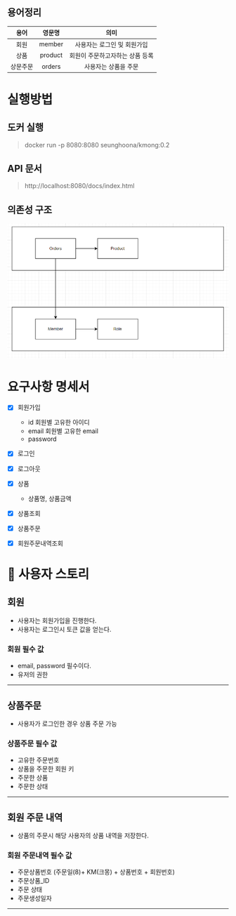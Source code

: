 
## 용어정리

|용어|영문명|의미|
|:---:|:---:|:---:|
|회원  |member |사용자는 로그인 및 회원가입|
|상품  |product |회원이 주문하고자하는 상품 등록|
|상문주문|orders|사용자는 상품을 주문|


# 실행방법 
## 도커 실행 
> docker run -p 8080:8080 seunghoona/kmong:0.2

## API 문서 
> http://localhost:8080/docs/index.html


## 의존성 구조

![img.png](src/main/resources/static/docs/img.png)



# 요구사항 명세서 

- [x] 회원가입
  - id 회원별 고유한 아이디 
  - email 회원별 고유한 email 
  - password
- [x] 로그인
- [x] 로그아웃
- [x] 상품
  - 상품명, 상품금액
- [x] 상품조회
- [x] 상품주문
- [x] 회원주문내역조회 


# 🔷 사용자 스토리

## 회원 
- 사용자는 회원가입을 진행한다.
- 사용자는 로그인시 토큰 값을 얻는다.

### 회원 필수 값 
- email, password 필수이다.
- 유저의 권한

---

## 상품주문
- 사용자가 로그인한 경우 상품 주문 가능

### 상품주문 필수 값
- 고유한 주문번호
- 상품을 주문한 회원 키
- 주문한 상품
- 주문한 상태

---
## 회원 주문 내역
- 상품의 주문시 해당 사용자의 상품 내역을 저장한다.

### 회원 주문내역 필수 값
- 주문상품번호 (주문일(8)+ KM(크몽) + 상품번호 + 회원번호)
- 주문상품_ID
- 주문 상태 
- 주문생성일자
---



